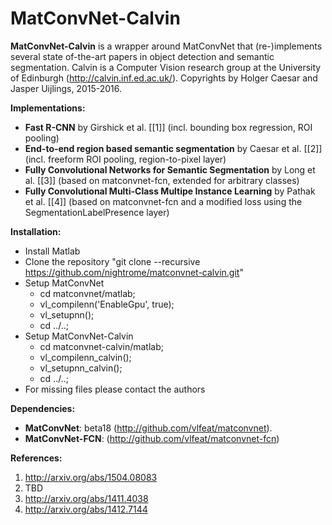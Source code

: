 # MatConvNet-Calvin

**MatConvNet-Calvin** is a wrapper around MatConvNet that (re-)implements
several state of-the-art papers in object detection and semantic segmentation.
Calvin is a Computer Vision research group at the University of Edinburgh (http://calvin.inf.ed.ac.uk/).
Copyrights by Holger Caesar and Jasper Uijlings, 2015-2016.

**Implementations:**
- **Fast R-CNN** by Girshick et al.
  [[1]]
  (incl. bounding box regression, ROI pooling)
- **End-to-end region based semantic segmentation** by Caesar et al.
  [[2]]
  (incl. freeform ROI pooling, region-to-pixel layer)
- **Fully Convolutional Networks for Semantic Segmentation** by Long et al.
  [[3]]
  (based on matconvnet-fcn, extended for arbitrary classes)
- **Fully Convolutional Multi-Class Multipe Instance Learning** by Pathak et al.
  [[4]]
  (based on matconvnet-fcn and a modified loss using the SegmentationLabelPresence layer)

**Installation:**
- Install Matlab
- Clone the repository "git clone --recursive https://github.com/nightrome/matconvnet-calvin.git"
- Setup MatConvNet
  - cd matconvnet/matlab;
  - vl_compilenn('EnableGpu', true);
  - vl_setupnn();
  - cd ../..;
- Setup MatConvNet-Calvin
  - cd matconvnet-calvin/matlab;
  - vl_compilenn_calvin();
  - vl_setupnn_calvin();
  - cd ../..;
- For missing files please contact the authors

**Dependencies:**
- **MatConvNet**: beta18 (http://github.com/vlfeat/matconvnet).
- **MatConvNet-FCN**: (http://github.com/vlfeat/matconvnet-fcn)

**References:**
1. http://arxiv.org/abs/1504.08083
2. TBD
3. http://arxiv.org/abs/1411.4038
4. http://arxiv.org/abs/1412.7144
